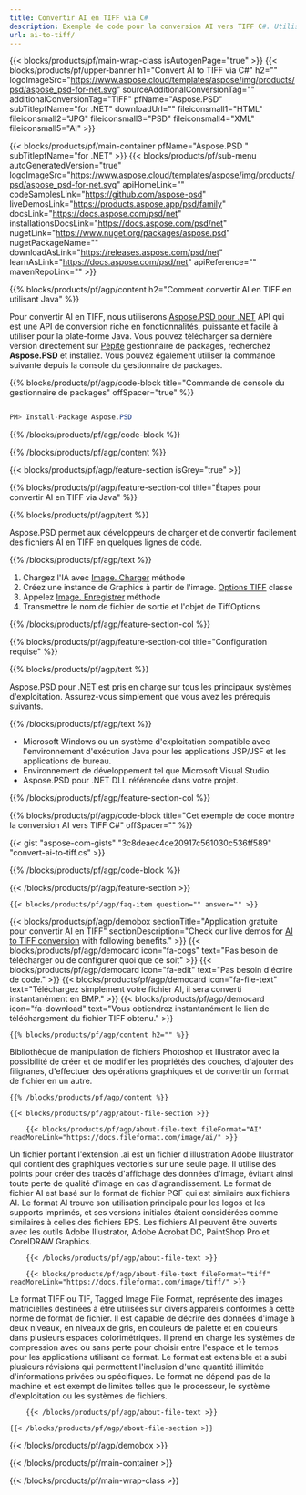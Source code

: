 ```yaml
---
title: Convertir AI en TIFF via C#
description: Exemple de code pour la conversion AI vers TIFF C#. Utilisez un exemple de code d'API pour la conversion par lots de fichiers AI en TIFF dans VB.NET, ASP.Net ou toute application basée sur .NET.
url: ai-to-tiff/
---
```


{{< blocks/products/pf/main-wrap-class isAutogenPage="true" >}}
{{< blocks/products/pf/upper-banner h1="Convert AI to TIFF via C#" h2="" logoImageSrc="https://www.aspose.cloud/templates/aspose/img/products/psd/aspose_psd-for-net.svg" sourceAdditionalConversionTag="" additionalConversionTag="TIFF" pfName="Aspose.PSD" subTitlepfName="for .NET" downloadUrl="" fileiconsmall1="HTML" fileiconsmall2="JPG" fileiconsmall3="PSD" fileiconsmall4="XML" fileiconsmall5="AI" >}}

{{< blocks/products/pf/main-container pfName="Aspose.PSD " subTitlepfName="for .NET" >}}
{{< blocks/products/pf/sub-menu autoGeneratedVersion="true" logoImageSrc="https://www.aspose.cloud/templates/aspose/img/products/psd/aspose_psd-for-net.svg" apiHomeLink="" codeSamplesLink="https://github.com/aspose-psd" liveDemosLink="https://products.aspose.app/psd/family" docsLink="https://docs.aspose.com/psd/net" installationsDocsLink="https://docs.aspose.com/psd/net" nugetLink="https://www.nuget.org/packages/aspose.psd" nugetPackageName="" downloadAsLink="https://releases.aspose.com/psd/net" learnAsLink="https://docs.aspose.com/psd/net" apiReference="" mavenRepoLink="" >}}

{{% blocks/products/pf/agp/content h2="Comment convertir AI en TIFF en utilisant Java" %}}

Pour convertir AI en TIFF, nous utiliserons <a href="/psd/{{< lang-code >}}net">Aspose.PSD pour .NET</a> API qui est une API de conversion riche en fonctionnalités, puissante et facile à utiliser pour la plate-forme Java. Vous pouvez télécharger sa dernière version directement sur <a href="https://www.nuget.org/packages/aspose.psd">Pépite</a> gestionnaire de packages, recherchez <b>Aspose.PSD</b> et installez. Vous pouvez également utiliser la commande suivante depuis la console du gestionnaire de packages.

{{% blocks/products/pf/agp/code-block title="Commande de console du gestionnaire de packages" offSpacer="true" %}}

```cs

PM> Install-Package Aspose.PSD

```

{{% /blocks/products/pf/agp/code-block %}}

{{% /blocks/products/pf/agp/content %}}

{{< blocks/products/pf/agp/feature-section isGrey="true" >}}

{{% blocks/products/pf/agp/feature-section-col title="Étapes pour convertir AI en TIFF via Java" %}}

{{% blocks/products/pf/agp/text %}}

 Aspose.PSD permet aux développeurs de charger et de convertir facilement des fichiers AI en TIFF en quelques lignes de code.

{{% /blocks/products/pf/agp/text %}}

1. Chargez l'IA avec [Image. Charger](https://apireference.aspose.com/psd/net/aspose.psd/image/methods/load/index) méthode
1. Créez une instance de Graphics à partir de l'image. [Options TIFF](https://apireference.aspose.com/psd/net/aspose.psd.imageoptions/TiffOptions) classe
1. Appelez [Image. Enregistrer](https://apireference.aspose.com/psd/net/aspose.psd/image/methods/save/index) méthode
1. Transmettre le nom de fichier de sortie et l'objet de TiffOptions

{{% /blocks/products/pf/agp/feature-section-col %}}

{{% blocks/products/pf/agp/feature-section-col title="Configuration requise" %}}

{{% blocks/products/pf/agp/text %}}

 Aspose.PSD pour .NET est pris en charge sur tous les principaux systèmes d'exploitation. Assurez-vous simplement que vous avez les prérequis suivants.

{{% /blocks/products/pf/agp/text %}}

- Microsoft Windows ou un système d'exploitation compatible avec l'environnement d'exécution Java pour les applications JSP/JSF et les applications de bureau.
- Environnement de développement tel que Microsoft Visual Studio.
- Aspose.PSD pour .NET DLL référencée dans votre projet.

{{% /blocks/products/pf/agp/feature-section-col %}}

{{% blocks/products/pf/agp/code-block title="Cet exemple de code montre la conversion AI vers TIFF C#" offSpacer="" %}}

{{< gist "aspose-com-gists" "3c8deaec4ce20917c561030c536ff589" "convert-ai-to-tiff.cs" >}}

{{% /blocks/products/pf/agp/code-block %}}

{{< /blocks/products/pf/agp/feature-section >}}

    {{< blocks/products/pf/agp/faq-item question="" answer="" >}}
 

<!-- aboutfile Starts -->

{{< blocks/products/pf/agp/demobox sectionTitle="Application gratuite pour convertir AI en TIFF" sectionDescription="Check our live demos for [AI to TIFF conversion](https://products.aspose.app/psd/conversion/ai-to-tiff) with following benefits." >}}
        {{< blocks/products/pf/agp/democard icon="fa-cogs" text="Pas besoin de télécharger ou de configurer quoi que ce soit" >}}
        {{< blocks/products/pf/agp/democard icon="fa-edit" text="Pas besoin d'écrire de code." >}}
        {{< blocks/products/pf/agp/democard icon="fa-file-text" text="Téléchargez simplement votre fichier AI, il sera converti instantanément en BMP." >}}
        {{< blocks/products/pf/agp/democard icon="fa-download" text="Vous obtiendrez instantanément le lien de téléchargement du fichier TIFF obtenu." >}}

    {{% blocks/products/pf/agp/content h2="" %}}

Bibliothèque de manipulation de fichiers Photoshop et Illustrator avec la possibilité de créer et de modifier les propriétés des couches, d'ajouter des filigranes, d'effectuer des opérations graphiques et de convertir un format de fichier en un autre.



    {{% /blocks/products/pf/agp/content %}}

    {{< blocks/products/pf/agp/about-file-section >}}

        {{< blocks/products/pf/agp/about-file-text fileFormat="AI" readMoreLink="https://docs.fileformat.com/image/ai/" >}}
Un fichier portant l'extension .ai est un fichier d'illustration Adobe Illustrator qui contient des graphiques vectoriels sur une seule page. Il utilise des points pour créer des tracés d'affichage des données d'image, évitant ainsi toute perte de qualité d'image en cas d'agrandissement. Le format de fichier AI est basé sur le format de fichier PGF qui est similaire aux fichiers AI. Le format AI trouve son utilisation principale pour les logos et les supports imprimés, et ses versions initiales étaient considérées comme similaires à celles des fichiers EPS. Les fichiers AI peuvent être ouverts avec les outils Adobe Illustrator, Adobe Acrobat DC, PaintShop Pro et CorelDRAW Graphics.

        {{< /blocks/products/pf/agp/about-file-text >}}

        {{< blocks/products/pf/agp/about-file-text fileFormat="tiff" readMoreLink="https://docs.fileformat.com/image/tiff/" >}}
Le format TIFF ou TIF, Tagged Image File Format, représente des images matricielles destinées à être utilisées sur divers appareils conformes à cette norme de format de fichier. Il est capable de décrire des données d'image à deux niveaux, en niveaux de gris, en couleurs de palette et en couleurs dans plusieurs espaces colorimétriques. Il prend en charge les systèmes de compression avec ou sans perte pour choisir entre l'espace et le temps pour les applications utilisant ce format. Le format est extensible et a subi plusieurs révisions qui permettent l'inclusion d'une quantité illimitée d'informations privées ou spécifiques. Le format ne dépend pas de la machine et est exempt de limites telles que le processeur, le système d'exploitation ou les systèmes de fichiers.

        {{< /blocks/products/pf/agp/about-file-text >}}

    {{< /blocks/products/pf/agp/about-file-section >}}

{{< /blocks/products/pf/agp/demobox >}}

<!-- aboutfile Ends -->



{{< /blocks/products/pf/main-container >}}
    
{{< /blocks/products/pf/main-wrap-class >}}

